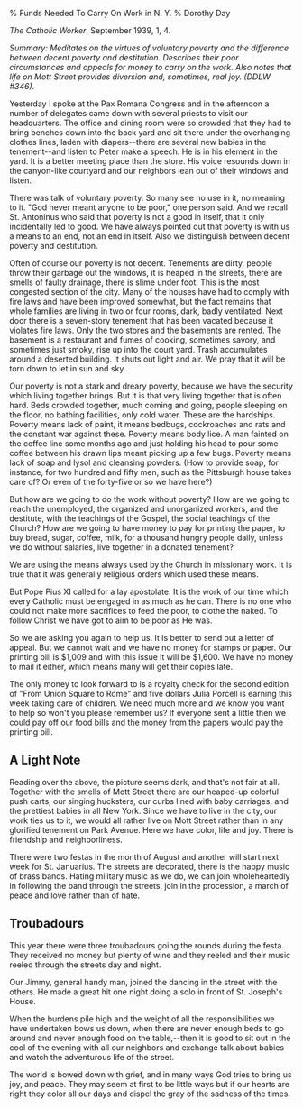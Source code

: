 % Funds Needed To Carry On Work in N. Y.
% Dorothy Day

*The Catholic Worker*, September 1939, 1, 4.

*Summary: Meditates on the virtues of voluntary poverty and the
difference between decent poverty and destitution. Describes their poor
circumstances and appeals for money to carry on the work. Also notes
that life on Mott Street provides diversion and, sometimes, real joy.
(DDLW \#346).*

Yesterday I spoke at the Pax Romana Congress and in the afternoon a
number of delegates came down with several priests to visit our
headquarters. The office and dining room were so crowded that they had
to bring benches down into the back yard and sit there under the
overhanging clothes lines, laden with diapers--there are several new
babies in the tenement--and listen to Peter make a speech. He is in his
element in the yard. It is a better meeting place than the store. His
voice resounds down in the canyon-like courtyard and our neighbors lean
out of their windows and listen.

There was talk of voluntary poverty. So many see no use in it, no
meaning to it. "God never meant anyone to be poor," one person said. And
we recall St. Antoninus who said that poverty is not a good in itself,
that it only incidentally led to good. We have always pointed out that
poverty is with us a means to an end, not an end in itself. Also we
distinguish between decent poverty and destitution.

Often of course our poverty is not decent. Tenements are dirty, people
throw their garbage out the windows, it is heaped in the streets, there
are smells of faulty drainage, there is slime under foot. This is the
most congested section of the city. Many of the houses have had to
comply with fire laws and have been improved somewhat, but the fact
remains that whole families are living in two or four rooms, dark, badly
ventilated. Next door there is a seven-story tenement that has been
vacated because it violates fire laws. Only the two stores and the
basements are rented. The basement is a restaurant and fumes of cooking,
sometimes savory, and sometimes just smoky, rise up into the court yard.
Trash accumulates around a deserted building. It shuts out light and
air. We pray that it will be torn down to let in sun and sky.

Our poverty is not a stark and dreary poverty, because we have the
security which living together brings. But it is that very living
together that is often hard. Beds crowded together, much coming and
going, people sleeping on the floor, no bathing facilities, only cold
water. These are the hardships. Poverty means lack of paint, it means
bedbugs, cockroaches and rats and the constant war against these.
Poverty means body lice. A man fainted on the coffee line some months
ago and just holding his head to pour some coffee between his drawn lips
meant picking up a few bugs. Poverty means lack of soap and lysol and
cleansing powders. (How to provide soap, for instance, for two hundred
and fifty men, such as the Pittsburgh house takes care of? Or even of
the forty-five or so we have here?)

But how are we going to do the work without poverty? How are we going to
reach the unemployed, the organized and unorganized workers, and the
destitute, with the teachings of the Gospel, the social teachings of the
Church? How are we going to have money to pay for printing the paper, to
buy bread, sugar, coffee, milk, for a thousand hungry people daily,
unless we do without salaries, live together in a donated tenement?

We are using the means always used by the Church in missionary work. It
is true that it was generally religious orders which used these means.

But Pope Pius XI called for a lay apostolate. It is the work of our time
which every Catholic must be engaged in as much as he can. There is no
one who could not make more sacrifices to feed the poor, to clothe the
naked. To follow Christ we have got to aim to be poor as He was.

So we are asking you again to help us. It is better to send out a letter
of appeal. But we cannot wait and we have no money for stamps or paper.
Our printing bill is $1,009 and with this issue it will be $1,600. We
have no money to mail it either, which means many will get their copies
late.

The only money to look forward to is a royalty check for the second
edition of "From Union Square to Rome" and five dollars Julia Porcell is
earning this week taking care of children. We need much more and we know
you want to help so won't you please remember us? If everyone sent a
little then we could pay off our food bills and the money from the
papers would pay the printing bill.

A Light Note
------------

Reading over the above, the picture seems dark, and that's not fair at
all. Together with the smells of Mott Street there are our heaped-up
colorful push carts, our singing hucksters, our curbs lined with baby
carriages, and the prettiest babies in all New York. Since we have to
live in the city, our work ties us to it, we would all rather live on
Mott Street rather than in any glorified tenement on Park Avenue. Here
we have color, life and joy. There is friendship and neighborliness.

There were two festas in the month of August and another will start next
week for St. Januarius. The streets are decorated, there is the happy
music of brass bands. Hating military music as we do, we can join
wholeheartedly in following the band through the streets, join in the
procession, a march of peace and love rather than of hate.

Troubadours
-----------

This year there were three troubadours going the rounds during the
festa. They received no money but plenty of wine and they reeled and
their music reeled through the streets day and night.

Our Jimmy, general handy man, joined the dancing in the street with the
others. He made a great hit one night doing a solo in front of St.
Joseph's House.

When the burdens pile high and the weight of all the responsibilities we
have undertaken bows us down, when there are never enough beds to go
around and never enough food on the table,--then it is good to sit out
in the cool of the evening with all our neighbors and exchange talk
about babies and watch the adventurous life of the street.

The world is bowed down with grief, and in many ways God tries to bring
us joy, and peace. They may seem at first to be little ways but if our
hearts are right they color all our days and dispel the gray of the
sadness of the times.

